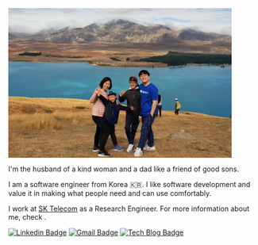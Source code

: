 
<img width="450" alt="Lake Tekapo" src="https://raw.githubusercontent.com/haven-jeon/haven-jeon/master/imgs/nz.jpg" align='center'>


I'm the husband of a kind woman and a dad like a friend of good sons.

I am a software engineer from Korea 🇰🇷. I like software development and value it in making what people need and can use comfortably.

I work at [SK Telecom](https://www.sktelecom.com/index_en.html) as a Research Engineer. For more information about me, check .

[![Linkedin Badge](https://img.shields.io/badge/-LinkedIn-blue?style=flat-square&logo=Linkedin&logoColor=white&link=https://www.linkedin.com/in/gogamza/)](https://www.linkedin.com/in/gogamza/)
[![Gmail Badge](https://img.shields.io/badge/-Gmail-d14836?style=flat-square&logo=Gmail&logoColor=white&link=mailto:adieujw@gmail.com)](mailto:madjakarta@gmail.com)
[![Tech Blog Badge](http://img.shields.io/badge/-Tech%20blog-black?style=flat-square&logo=github&link=https://freesearch.pe.kr/)](https://freesearch.pe.kr) 
